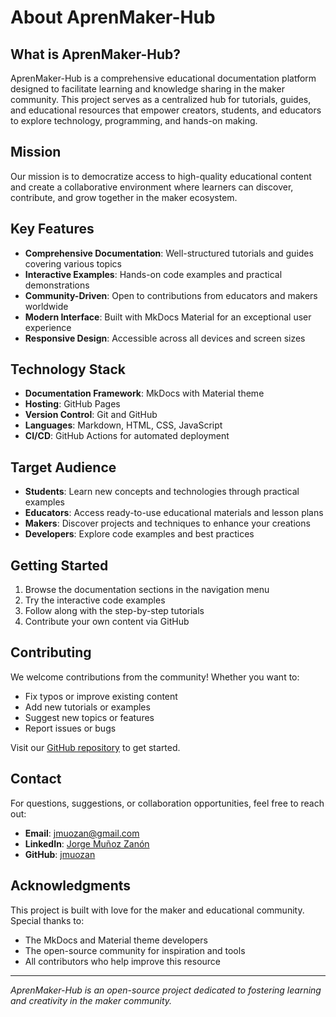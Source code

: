 # About AprenMaker-Hub

## What is AprenMaker-Hub?

AprenMaker-Hub is a comprehensive educational documentation platform designed to facilitate learning and knowledge sharing in the maker community. This project serves as a centralized hub for tutorials, guides, and educational resources that empower creators, students, and educators to explore technology, programming, and hands-on making.

## Mission

Our mission is to democratize access to high-quality educational content and create a collaborative environment where learners can discover, contribute, and grow together in the maker ecosystem.

## Key Features

- **Comprehensive Documentation**: Well-structured tutorials and guides covering various topics
- **Interactive Examples**: Hands-on code examples and practical demonstrations
- **Community-Driven**: Open to contributions from educators and makers worldwide
- **Modern Interface**: Built with MkDocs Material for an exceptional user experience
- **Responsive Design**: Accessible across all devices and screen sizes

## Technology Stack

- **Documentation Framework**: MkDocs with Material theme
- **Hosting**: GitHub Pages
- **Version Control**: Git and GitHub
- **Languages**: Markdown, HTML, CSS, JavaScript
- **CI/CD**: GitHub Actions for automated deployment

## Target Audience

- **Students**: Learn new concepts and technologies through practical examples
- **Educators**: Access ready-to-use educational materials and lesson plans
- **Makers**: Discover projects and techniques to enhance your creations
- **Developers**: Explore code examples and best practices

## Getting Started

1. Browse the documentation sections in the navigation menu
2. Try the interactive code examples
3. Follow along with the step-by-step tutorials
4. Contribute your own content via GitHub

## Contributing

We welcome contributions from the community! Whether you want to:

- Fix typos or improve existing content
- Add new tutorials or examples
- Suggest new topics or features
- Report issues or bugs

Visit our [GitHub repository](https://github.com/jmuozan/AprenMaker-Hub) to get started.

## Contact

For questions, suggestions, or collaboration opportunities, feel free to reach out:

- **Email**: jmuozan@gmail.com
- **LinkedIn**: [Jorge Muñoz Zanón](https://www.linkedin.com/in/jorgemunozzanon/)
- **GitHub**: [jmuozan](https://github.com/jmuozan)

## Acknowledgments

This project is built with love for the maker and educational community. Special thanks to:

- The MkDocs and Material theme developers
- The open-source community for inspiration and tools
- All contributors who help improve this resource

---

*AprenMaker-Hub is an open-source project dedicated to fostering learning and creativity in the maker community.*